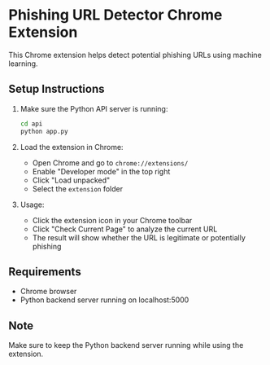 # Phishing URL Detector Chrome Extension

This Chrome extension helps detect potential phishing URLs using machine learning.

## Setup Instructions

1. Make sure the Python API server is running:
   ```bash
   cd api
   python app.py
   ```

2. Load the extension in Chrome:
   - Open Chrome and go to `chrome://extensions/`
   - Enable "Developer mode" in the top right
   - Click "Load unpacked"
   - Select the `extension` folder

3. Usage:
   - Click the extension icon in your Chrome toolbar
   - Click "Check Current Page" to analyze the current URL
   - The result will show whether the URL is legitimate or potentially phishing

## Requirements
- Chrome browser
- Python backend server running on localhost:5000

## Note
Make sure to keep the Python backend server running while using the extension.
